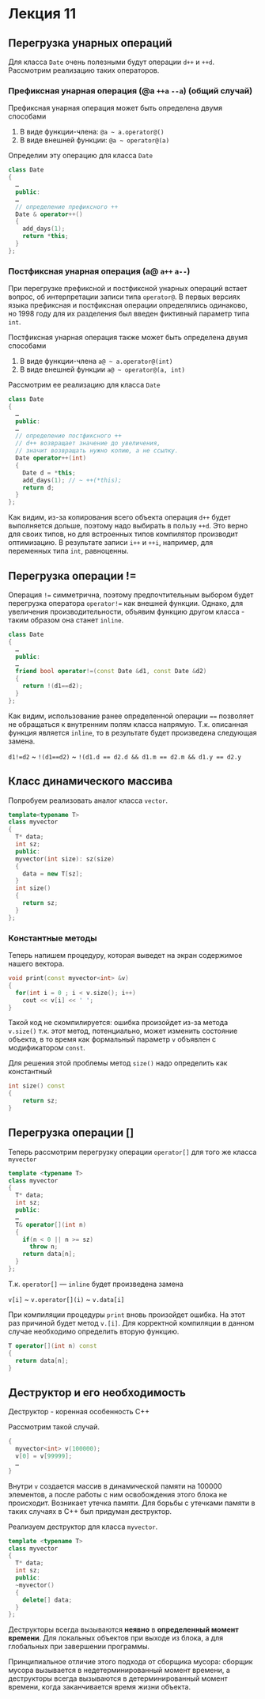 # Лекция 11 


## Перегрузка унарных операций

Для класса `Date` очень полезными будут операции `d++` и `++d`. Рассмотрим реализацию таких операторов.


### Префиксная унарная операция (@a `++a` `--a`) (общий случай)

Префиксная унарная операция может быть определена двумя способами

1. В виде функции-члена: `@a ~ a.operator@()`
2. В виде внешней функции: `@a ~ operator@(a)`

Определим эту операцию для класса `Date`

```cpp
class Date
{
  …
  public:
  …
  // определение префиксного ++
  Date & operator++()
  {
    add_days(1);
    return *this;
  }
};
```


### Постфиксная унарная операция (a@ `a++` `a--`)

При перегрузке префиксной и постфиксной унарных операций встает вопрос, об интерпретации записи типа `operator@`.
В первых версиях языка префиксная и постфиксная операции определялись одинаково, но 1998 году для их разделения был введен фиктивный параметр типа `int`.

Постфиксная унарная операция также может быть определена двумя способами

1. В виде функции-члена `a@ ~ a.operator@(int)`
2. В виде внешней функции `a@ ~ operator@(a, int)`

Рассмотрим ее реализацию для класса `Date`

```cpp
class Date
{
  …
  public:
  …
  // определение постфиксного ++
  // d++ возвращает значение до увеличения, 
  // значит возвращать нужно копию, а не ссылку.
  Date operator++(int)
  {
    Date d = *this;
    add_days(1); // ~ ++(*this);
    return d;
  }
};
```

Как видим, из-за копирования всего объекта операция `d++` будет выполняется дольше, поэтому надо выбирать в пользу `++d`. 
Это верно для своих типов, но для встроенных типов компилятор производит оптимизацию. В результате записи `i++` и `++i`, например, для переменных типа `int`, равноценны.


## Перегрузка операции != 

Операция `!=` симметрична, поэтому предпочтительным выбором будет перегрузка оператора `operator!=` как внешней функции. Однако, для увеличения производительности, объявим функцию другом класса - таким образом она станет `inline`.

```cpp
class Date
{
  …
  public:
  …
  friend bool operator!=(const Date &d1, const Date &d2)
  {
    return !(d1==d2);
  }  
};
```

Как видим, использование ранее определенной операции `==` позволяет не обращаться к внутренним полям класса напрямую. Т.к. описанная функция является `inline`, то в результате будет произведена следующая замена.

`d1!=d2` ~ `!(d1==d2)` ~ `!(d1.d == d2.d && d1.m == d2.m && d1.y == d2.y`


## Класс динамического массива

Попробуем реализовать аналог класса `vector`.

```cpp
template<typename T>
class myvector
{
  T* data;
  int sz;
  public:
  myvector(int size): sz(size)
  {
    data = new T[sz];
  }
  int size()
  {
    return sz;
  }
};
```


### Константные методы

Теперь напишем процедуру, которая выведет на экран содержимое нашего вектора.

```cpp
void print(const myvector<int> &v)
{
  for(int i = 0 ; i < v.size(); i++)
    cout << v[i] << ' ';
}
```

Такой код не скомпилируется: ошибка произойдет из-за метода `v.size()` т.к. этот метод, потенциально, может изменить состояние объекта, в то время как формальный параметр `v` объявлен с модификатором `const`.

Для решения этой проблемы метод `size()` надо определить как константный

```cpp
int size() const
{
    return sz;
}
```
 

## Перегрузка операции []

Теперь рассмотрим перегрузку операции `operator[]` для того же класса `myvector`

```cpp
template <typename T>
class myvector
{
  T* data;
  int sz;
  public:
  …
  T& operator[](int n)
  {
    if(n < 0 || n >= sz)
      throw n;
    return data[n];
  }
};
```

Т.к. `operator[]` ― `inline` будет произведена замена 

`v[i]` ~ `v.operator[](i)` ~ `v.data[i]`

При компиляции процедуры `print` вновь произойдет ошибка. На этот раз причиной будет метод `v.[i]`. Для корректной компиляции в данном случае необходимо определить вторую функцию.

```cpp
T operator[](int n) const
{
  return data[n];
}
```


## Деструктор и его необходимость

Деструктор - коренная особенность C++

Рассмотрим такой случай.

```cpp
{
  myvector<int> v(100000);
  v[0] = v[99999];
  …
}
```

Внутри `v` создается массив в динамической памяти на 100000 элементов, а после работы с ним освобождения этого блока не происходит. Возникает утечка памяти. 
Для борьбы с утечками памяти в таких случаях в C++ был придуман деструктор.

Реализуем деструктор для класса `myvector`.

```cpp
template <typename T>
class myvector
{
  T* data;
  int sz;
  public:
  ~myvector()
  {
    delete[] data;
  }
};
```

Деструкторы всегда вызываются **неявно** в **определенный момент времени**. Для локальных объектов при выходе из блока, а для глобальных при завершении программы.

Принципиальное отличие этого подхода от сборщика  мусора: сборщик мусора вызывается в недетерминированный момент времени, а деструкторы всегда вызываются в детерминированный момент времени, когда заканчивается время жизни объекта.